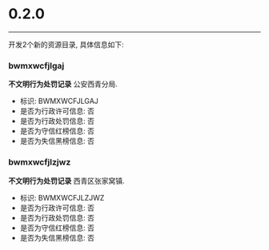 # 0.2.0

---

开发2个新的资源目录, 具体信息如下:

### bwmxwcfjlgaj

**不文明行为处罚记录** 公安西青分局.

* 标识: BWMXWCFJLGAJ
* 是否为行政许可信息: 否
* 是否为行政处罚信息: 否
* 是否为守信红榜信息: 否
* 是否为失信黑榜信息: 否

### bwmxwcfjlzjwz

**不文明行为处罚记录** 西青区张家窝镇.

* 标识: BWMXWCFJLZJWZ
* 是否为行政许可信息: 否
* 是否为行政处罚信息: 否
* 是否为守信红榜信息: 否
* 是否为失信黑榜信息: 否